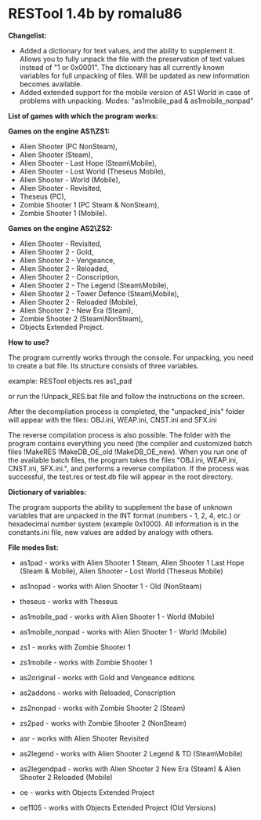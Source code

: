 # RESTool 1.4b by romalu86

**Changelist:**
- Added a dictionary for text values, and the ability to supplement it. Allows you to fully unpack the file with the preservation of text values instead of "1 or 0x0001".
 The dictionary has all currently known variables for full unpacking of files. Will be updated as new information becomes available.
- Added extended support for the mobile version of AS1 World in case of problems with unpacking. Modes: "as1mobile_pad & as1mobile_nonpad"

**List of games with which the program works:**

**Games on the engine AS1\ZS1:**
- Alien Shooter (PC NonSteam),
- Alien Shooter (Steam),
- Alien Shooter - Last Hope (Steam\Mobile),
- Alien Shooter - Lost World (Theseus Mobile),
- Alien Shooter - World (Mobile),
- Alien Shooter - Revisited,
- Theseus (PC),
- Zombie Shooter 1 (PC Steam & NonSteam),
- Zombie Shooter 1 (Mobile).

**Games on the engine AS2\ZS2:**
- Alien Shooter - Revisited,
- Alien Shooter 2 - Gold,
- Alien Shooter 2 - Vengeance,
- Alien Shooter 2 - Reloaded,
- Alien Shooter 2 - Conscription,
- Alien Shooter 2 - The Legend (Steam\Mobile),
- Alien Shooter 2 - Tower Defence (Steam\Mobile),
- Alien Shooter 2 - Reloaded (Mobile),
- Alien Shooter 2 - New Era (Steam),
- Zombie Shooter 2 (Steam\NonSteam),
- Objects Extended Project.

**How to use?**

The program currently works through the console. For unpacking, you need to create a bat file. Its structure consists of three variables.

example: RESTool objects.res as1_pad

or run the !Unpack_RES.bat file and follow the instructions on the screen.

After the decompilation process is completed, the "unpacked_inis" folder will appear with the files: OBJ.ini, WEAP.ini, CNST.ini and SFX.ini

The reverse compilation process is also possible. The folder with the program contains everything you need (the compiler and customized batch files !MakeRES !MakeDB_OE_old !MakeDB_OE_new). When you run one of the available batch files, the program takes the files "OBJ.ini, WEAP.ini, CNST.ini, SFX.ini.", and performs a reverse compilation. If the process was successful, the test.res or test.db file will appear in the root directory.

**Dictionary of variables:**

The program supports the ability to supplement the base of unknown variables that are unpacked in the INT format (numbers - 1, 2, 4, etc.) or hexadecimal number system (example 0x1000). All information is in the constants.ini file, new values are added by analogy with others.

**File modes list:**

- as1pad - works with Alien Shooter 1 Steam, Alien Shooter 1 Last Hope (Steam & Mobile), Alien Shooter - Lost World (Theseus Mobile)

- as1nopad - works with Alien Shooter 1 - Old (NonSteam)

- theseus - works with Theseus

- as1mobile_pad - works with Alien Shooter 1 - World (Mobile)

- as1mobile_nonpad - works with Alien Shooter 1 - World (Mobile)

- zs1 - works with Zombie Shooter 1

- zs1mobile - works with Zombie Shooter 1

- as2original - works with Gold and Vengeance editions

- as2addons - works with Reloaded, Conscription

- zs2nonpad - works with Zombie Shooter 2 (Steam)

- zs2pad - works with Zombie Shooter 2 (NonSteam)

- asr - works with Alien Shooter Revisited

- as2legend - works with Alien Shooter 2 Legend & TD (Steam\Mobile)

- as2legendpad - works with Alien Shooter 2 New Era (Steam) & Alien Shooter 2 Reloaded (Mobile)

- oe - works with Objects Extended Project

- oe1105 - works with Objects Extended Project (Old Versions)
